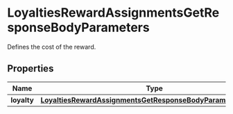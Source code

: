 

# LoyaltiesRewardAssignmentsGetResponseBodyParameters

Defines the cost of the reward.

## Properties

| Name | Type | Description |
|------------ | ------------- | ------------- |
|**loyalty** | [**LoyaltiesRewardAssignmentsGetResponseBodyParametersLoyalty**](LoyaltiesRewardAssignmentsGetResponseBodyParametersLoyalty.md) |  |



